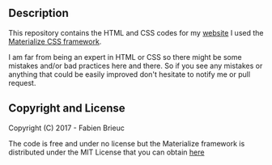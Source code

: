 ## Description
This repository contains the HTML and CSS codes for my [website](http://www.fabienbrieuc.com)
I used the [Materialize CSS framework](http://materializecss.com/).

I am far from being an expert in HTML or CSS so there might be some mistakes and/or bad practices here and there. So if you see any mistakes or anything that could be easily improved don't hesitate to notify me or pull request.

## Copyright and License
Copyright (C) 2017 - Fabien Brieuc

The code is free and under no license but the Materialize framework is distributed under the MIT License that you can obtain [here](https://github.com/Dogfalo/materialize/blob/master/LICENSE)
